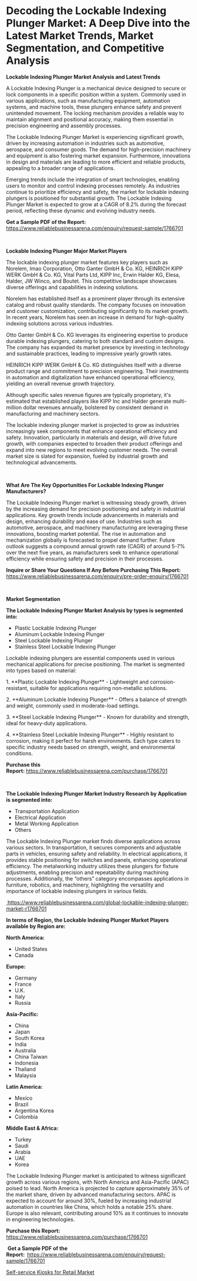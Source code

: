 <p><h1>Decoding the Lockable Indexing Plunger Market: A Deep Dive into the Latest Market Trends, Market Segmentation, and Competitive Analysis</h1></p><p><strong>Lockable Indexing Plunger Market Analysis and Latest Trends</strong></p>
<p><p>A Lockable Indexing Plunger is a mechanical device designed to secure or lock components in a specific position within a system. Commonly used in various applications, such as manufacturing equipment, automation systems, and machine tools, these plungers enhance safety and prevent unintended movement. The locking mechanism provides a reliable way to maintain alignment and positional accuracy, making them essential in precision engineering and assembly processes.</p><p>The Lockable Indexing Plunger Market is experiencing significant growth, driven by increasing automation in industries such as automotive, aerospace, and consumer goods. The demand for high-precision machinery and equipment is also fostering market expansion. Furthermore, innovations in design and materials are leading to more efficient and reliable products, appealing to a broader range of applications. </p><p>Emerging trends include the integration of smart technologies, enabling users to monitor and control indexing processes remotely. As industries continue to prioritize efficiency and safety, the market for lockable indexing plungers is positioned for substantial growth. The Lockable Indexing Plunger Market is expected to grow at a CAGR of 8.2% during the forecast period, reflecting these dynamic and evolving industry needs.</p></p>
<p><strong>Get a Sample PDF of the Report:&nbsp;</strong> <a href="https://www.reliablebusinessarena.com/enquiry/request-sample/1766701?utm_campaign=3286&utm_medium=2&utm_source=Github&utm_content=ia&utm_term=11042025&utm_id=lockable-indexing-plunger">https://www.reliablebusinessarena.com/enquiry/request-sample/1766701</a></p>
<p>&nbsp;</p>
<p><strong>Lockable Indexing Plunger Major Market Players</strong></p>
<p><p>The lockable indexing plunger market features key players such as Norelem, Imao Corporation, Otto Ganter GmbH & Co. KG, HEINRICH KIPP WERK GmbH & Co. KG, Vital Parts Ltd, KIPP Inc, Erwin Halder KG, Elesa, Halder, JW Winco, and Boutet. This competitive landscape showcases diverse offerings and capabilities in indexing solutions.</p><p>Norelem has established itself as a prominent player through its extensive catalog and robust quality standards. The company focuses on innovation and customer customization, contributing significantly to its market growth. In recent years, Norelem has seen an increase in demand for high-quality indexing solutions across various industries.</p><p>Otto Ganter GmbH & Co. KG leverages its engineering expertise to produce durable indexing plungers, catering to both standard and custom designs. The company has expanded its market presence by investing in technology and sustainable practices, leading to impressive yearly growth rates.</p><p>HEINRICH KIPP WERK GmbH & Co. KG distinguishes itself with a diverse product range and commitment to precision engineering. Their investments in automation and digitalization have enhanced operational efficiency, yielding an overall revenue growth trajectory.</p><p>Although specific sales revenue figures are typically proprietary, it's estimated that established players like KIPP Inc and Halder generate multi-million dollar revenues annually, bolstered by consistent demand in manufacturing and machinery sectors.</p><p>The lockable indexing plunger market is projected to grow as industries increasingly seek components that enhance operational efficiency and safety. Innovation, particularly in materials and design, will drive future growth, with companies expected to broaden their product offerings and expand into new regions to meet evolving customer needs. The overall market size is slated for expansion, fueled by industrial growth and technological advancements.</p></p>
<p>&nbsp;</p>
<p><strong>What Are The Key Opportunities For Lockable Indexing Plunger Manufacturers?</strong></p>
<p><p>The Lockable Indexing Plunger market is witnessing steady growth, driven by the increasing demand for precision positioning and safety in industrial applications. Key growth trends include advancements in materials and design, enhancing durability and ease of use. Industries such as automotive, aerospace, and machinery manufacturing are leveraging these innovations, boosting market potential. The rise in automation and mechanization globally is forecasted to propel demand further. Future outlook suggests a compound annual growth rate (CAGR) of around 5-7% over the next five years, as manufacturers seek to enhance operational efficiency while ensuring safety and precision in their processes.</p></p>
<p><strong>Inquire or Share Your Questions If Any Before Purchasing This Report:</strong> <a href="https://www.reliablebusinessarena.com/enquiry/pre-order-enquiry/1766701?utm_campaign=3286&utm_medium=2&utm_source=Github&utm_content=ia&utm_term=11042025&utm_id=lockable-indexing-plunger">https://www.reliablebusinessarena.com/enquiry/pre-order-enquiry/1766701</a></p>
<p>&nbsp;</p>
<p><strong>Market Segmentation</strong></p>
<p><strong>The Lockable Indexing Plunger Market Analysis by types is segmented into:</strong></p>
<p><ul><li>Plastic Lockable Indexing Plunger</li><li>Aluminum Lockable Indexing Plunger</li><li>Steel Lockable Indexing Plunger</li><li>Stainless Steel Lockable Indexing Plunger</li></ul></p>
<p><p>Lockable indexing plungers are essential components used in various mechanical applications for precise positioning. The market is segmented into types based on material: </p><p>1. **Plastic Lockable Indexing Plunger** - Lightweight and corrosion-resistant, suitable for applications requiring non-metallic solutions.</p><p>2. **Aluminum Lockable Indexing Plunger** - Offers a balance of strength and weight, commonly used in moderate-load settings.</p><p>3. **Steel Lockable Indexing Plunger** - Known for durability and strength, ideal for heavy-duty applications.</p><p>4. **Stainless Steel Lockable Indexing Plunger** - Highly resistant to corrosion, making it perfect for harsh environments. Each type caters to specific industry needs based on strength, weight, and environmental conditions.</p></p>
<p><strong>Purchase this Report:&nbsp;</strong><a href="https://www.reliablebusinessarena.com/purchase/1766701?utm_campaign=3286&utm_medium=2&utm_source=Github&utm_content=ia&utm_term=11042025&utm_id=lockable-indexing-plunger">https://www.reliablebusinessarena.com/purchase/1766701</a></p>
<p>&nbsp;</p>
<p><strong>The Lockable Indexing Plunger Market Industry Research by Application is segmented into:</strong></p>
<p><ul><li>Transportation Application</li><li>Electrical Application</li><li>Metal Working Application</li><li>Others</li></ul></p>
<p><p>The Lockable Indexing Plunger market finds diverse applications across various sectors. In transportation, it secures components and adjustable parts in vehicles, ensuring safety and reliability. In electrical applications, it provides stable positioning for switches and panels, enhancing operational efficiency. The metalworking industry utilizes these plungers for fixture adjustments, enabling precision and repeatability during machining processes. Additionally, the “others” category encompasses applications in furniture, robotics, and machinery, highlighting the versatility and importance of lockable indexing plungers in various fields.</p></p>
<p><a href="https://www.reliablebusinessarena.com/global-lockable-indexing-plunger-market-r1766701?utm_campaign=3286&utm_medium=2&utm_source=Github&utm_content=ia&utm_term=11042025&utm_id=lockable-indexing-plunger">&nbsp;https://www.reliablebusinessarena.com/global-lockable-indexing-plunger-market-r1766701</a></p>
<p><strong>In terms of Region, the Lockable Indexing Plunger Market Players available by Region are:</strong></p>
<p>
    <p> <strong> North America: </strong>
        <ul>
            <li>United States</li>
            <li>Canada</li>
        </ul>
        </p> 
    <p> <strong> Europe: </strong>
        <ul>
            <li>Germany</li>
            <li>France</li>
            <li>U.K.</li>
            <li>Italy</li>
            <li>Russia</li>
        </ul>
        </p> 
    <p> <strong> Asia-Pacific: </strong>
        <ul>
            <li>China</li>
            <li>Japan</li>
            <li>South Korea</li>
            <li>India</li>
            <li>Australia</li>
            <li>China Taiwan</li>
            <li>Indonesia</li>
            <li>Thailand</li>
            <li>Malaysia</li>
        </ul>
        </p> 
    <p> <strong> Latin America: </strong>
        <ul>
            <li>Mexico</li>
            <li>Brazil</li>
            <li>Argentina Korea</li>
            <li>Colombia</li>
        </ul>
        </p> 
    <p> <strong> Middle East & Africa: </strong>
        <ul>
            <li>Turkey</li>
            <li>Saudi</li>
            <li>Arabia</li>
            <li>UAE</li>
            <li>Korea</li>
        </ul>
    </p>
    </p>
<p><p>The Lockable Indexing Plunger market is anticipated to witness significant growth across various regions, with North America and Asia-Pacific (APAC) poised to lead. North America is projected to capture approximately 35% of the market share, driven by advanced manufacturing sectors. APAC is expected to account for around 30%, fueled by increasing industrial automation in countries like China, which holds a notable 25% share. Europe is also relevant, contributing around 10% as it continues to innovate in engineering technologies.</p></p>
<p><strong>Purchase this Report: </strong><a href="https://www.reliablebusinessarena.com/purchase/1766701?utm_campaign=3286&utm_medium=2&utm_source=Github&utm_content=ia&utm_term=11042025&utm_id=lockable-indexing-plunger">https://www.reliablebusinessarena.com/purchase/1766701</a></p>
<p>&nbsp;<strong>Get a Sample PDF of the Report:&nbsp;&nbsp;</strong><a href="https://www.reliablebusinessarena.com/enquiry/request-sample/1766701?utm_campaign=3286&utm_medium=2&utm_source=Github&utm_content=ia&utm_term=11042025&utm_id=lockable-indexing-plunger">https://www.reliablebusinessarena.com/enquiry/request-sample/1766701</a></p>
<p><strong></strong></p>
<p><p><a href="https://github.com/qianyateina/Market-Research-Report-List-1/blob/main/self-service-kiosks-for-retail-market.md?utm_campaign=3286&utm_medium=2&utm_source=Github&utm_content=ia&utm_term=11042025&utm_id=lockable-indexing-plunger">Self-service Kiosks for Retail Market</a></p></p>